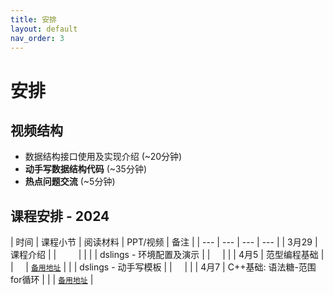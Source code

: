 ```yaml
---
title: 安排
layout: default
nav_order: 3
---
```


# 安排

## 视频结构
- 数据结构接口使用及实现介绍 (~20分钟)
- **动手写数据结构代码** (~35分钟)
- **热点问题交流** (~5分钟)

## 课程安排 - 2024

| 时间 | 课程小节 | 阅读材料 | PPT/视频 | 备注 |
|  ---  |  ---  |  ---  |  ---  |
| 3月29 | 课程介绍      | [<span class="iconfont icon-xiaoshuo-copy"></span>](https://sunrisepeak.github.io/d2ds/Instroduction.html) | [<span class="iconfont icon-KeynoteOutline"></span>](assets/pdfs/d2ds-courses-2024.0.pdf) &nbsp; &nbsp;  [<span class="iconfont icon-bilibili-fill"></span>](https://www.bilibili.com/video/BV1d1421S76M?p=1) &nbsp; &nbsp;  [<span class="iconfont icon-youtube"></span>](https://www.youtube.com/watch?v=sxp3gRmFCz0&list=PL7uow6t1QjF1MtrsJdhkJXsCKwwnVZApH&index=1&t=300s) | |
|       | dslings - 环境配置及演示 |  | [<span class="iconfont icon-bilibili-fill"></span>](https://www.bilibili.com/video/BV1d1421S76M?p=2) &nbsp; &nbsp;  [<span class="iconfont icon-youtube"></span>](https://youtu.be/sxp3gRmFCz0?si=uroSn7yG645rqWJC&t=536)| |
| 4月5  |   范型编程基础     | [<span class="iconfont icon-xiaoshuo-copy"></span>](https://sunrisepeak.github.io/d2ds/other/1_cpp_base.template.html) | [<span class="iconfont icon-bilibili-fill"></span>](https://www.bilibili.com/video/BV1JD421W7QJ?p=1) &nbsp; &nbsp;  [<span class="iconfont icon-youtube"></span>](https://youtu.be/Tn-KycRgQtI?si=IzOphufCnj4mMFc9) | [<span class="iconfont icon-xiaoshuo-copy"></span> `备用地址`](https://zhuanlan.zhihu.com/p/690735542) |
|  |   dslings - 动手写模板     | | [<span class="iconfont icon-bilibili-fill"></span>](https://www.bilibili.com/video/BV1JD421W7QJ/?p=2) &nbsp; &nbsp;  [<span class="iconfont icon-youtube"></span>](https://youtu.be/Tn-KycRgQtI?si=qIITwDo3m0Ol3QzY&t=495) | |
| 4月7  |   C++基础: 语法糖-范围for循环     | [<span class="iconfont icon-xiaoshuo-copy"></span>](https://sunrisepeak.github.io/d2ds/other/2_cpp_base.rangefor.html) | | [<span class="iconfont icon-xiaoshuo-copy"></span> `备用地址`]() |